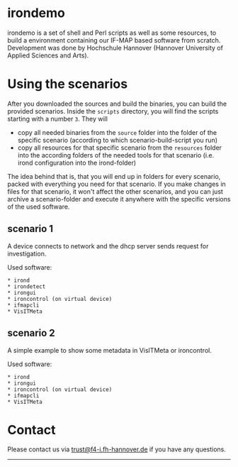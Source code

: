 irondemo
========
irondemo is a set of shell and Perl scripts as well as some resources, to build a environment containing our IF-MAP based software from scratch.
Development was done by Hochschule Hannover (Hannover University of Applied Sciences and Arts).

Using the scenarios
===================
After you downloaded the sources and build the binaries, you can build the provided scenarios.
Inside the `scripts` directory, you will find the scripts starting with a number `3`.
They will
* copy all needed binaries from the `source` folder into the folder of the specific scenario (according to which scenario-build-script you run)
* copy all resources for that specific scenario from the `resources` folder into the according folders of the needed tools for that scenario (i.e. irond configuration into the irond-folder)

The idea behind that is, that you will end up in folders for every scenario, packed with everything you need for that scenario.
If you make changes in files for that scenario, it won't affect the other scenarios, and you can just archive a scenario-folder and execute it anywhere with the specific versions of the used software.

scenario 1
----------
A device connects to network and the dhcp server sends request for investigation.

Used software:

	* irond
	* irondetect
	* irongui
	* ironcontrol (on virtual device)
	* ifmapcli
	* VisITMeta

scenario 2
----------
A simple example to show some metadata in VisITMeta or ironcontrol.

Used software:

	* irond
	* irongui
	* ironcontrol (on virtual device)
	* ifmapcli
	* VisITMeta
	

Contact
=======
Please contact us via <trust@f4-i.fh-hannover.de> if you have any questions.

---

[1]: https://github.com/trustatfhh/irondemo
[git]: http://git-scm.com/
[java]: http://www.oracle.com/technetwork/java/javase/downloads/index.html
[maven]: http://maven.apache.org/
